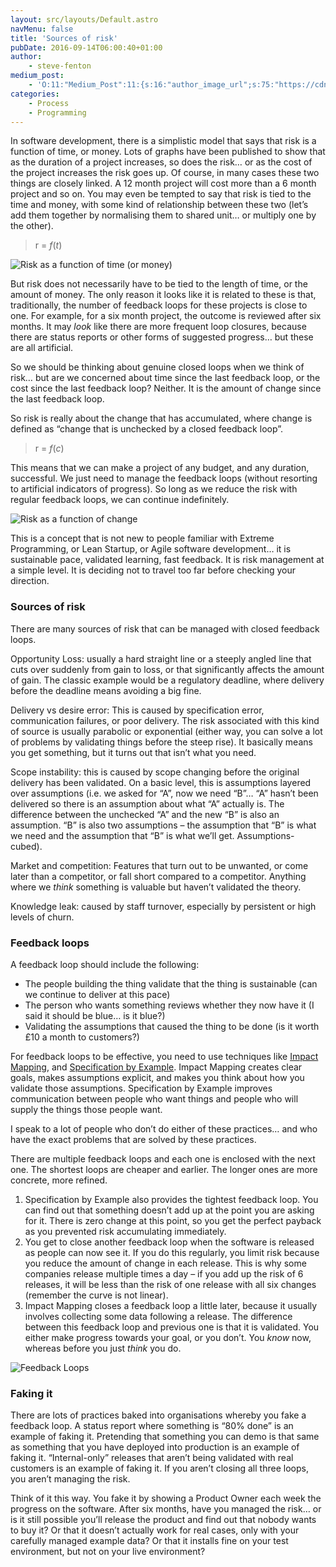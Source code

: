 ```yaml
---
layout: src/layouts/Default.astro
navMenu: false
title: 'Sources of risk'
pubDate: 2016-09-14T06:00:40+01:00
author:
    - steve-fenton
medium_post:
    - 'O:11:"Medium_Post":11:{s:16:"author_image_url";s:75:"https://cdn-images-1.medium.com/fit/c/400/400/1*eXkhfEuF41g5W_xnc_ydLA.jpeg";s:10:"author_url";s:38:"https://medium.com/@steve.fenton.co.uk";s:11:"byline_name";N;s:12:"byline_email";N;s:10:"cross_link";s:3:"yes";s:2:"id";s:12:"ba599421d0e2";s:21:"follower_notification";s:3:"yes";s:7:"license";s:19:"all-rights-reserved";s:14:"publication_id";s:2:"-1";s:6:"status";s:5:"draft";s:3:"url";s:51:"https://medium.com/@steve.fenton.co.uk/ba599421d0e2";}'
categories:
    - Process
    - Programming
---
```


In software development, there is a simplistic model that says that risk is a function of time, or money. Lots of graphs have been published to show that as the duration of a project increases, so does the risk… or as the cost of the project increases the risk goes up. Of course, in many cases these two things are closely linked. A 12 month project will cost more than a 6 month project and so on. You may even be tempted to say that risk is tied to the time and money, with some kind of relationship between these two (let’s add them together by normalising them to shared unit… or multiply one by the other).

> r = *f*(*t*)

![Risk as a function of time (or money)](/img/2016/09/risk-function-time.jpg)

But risk does not necessarily have to be tied to the length of time, or the amount of money. The only reason it looks like it is related to these is that, traditionally, the number of feedback loops for these projects is close to one. For example, for a six month project, the outcome is reviewed after six months. It may *look* like there are more frequent loop closures, because there are status reports or other forms of suggested progress… but these are all artificial.

So we should be thinking about genuine closed loops when we think of risk… but are we concerned about time since the last feedback loop, or the cost since the last feedback loop? Neither. It is the amount of change since the last feedback loop.

So risk is really about the change that has accumulated, where change is defined as “change that is unchecked by a closed feedback loop”.

> r = *f*(*c*)

This means that we can make a project of any budget, and any duration, successful. We just need to manage the feedback loops (without resorting to artificial indicators of progress). So long as we reduce the risk with regular feedback loops, we can continue indefinitely.

![Risk as a function of change](/img/2016/09/risk-function-change.jpg)

This is a concept that is not new to people familiar with Extreme Programming, or Lean Startup, or Agile software development… it is sustainable pace, validated learning, fast feedback. It is risk management at a simple level. It is deciding not to travel too far before checking your direction.

### Sources of risk

There are many sources of risk that can be managed with closed feedback loops.

Opportunity Loss: usually a hard straight line or a steeply angled line that cuts over suddenly from gain to loss, or that significantly affects the amount of gain. The classic example would be a regulatory deadline, where delivery before the deadline means avoiding a big fine.

Delivery vs desire error: This is caused by specification error, communication failures, or poor delivery. The risk associated with this kind of source is usually parabolic or exponential (either way, you can solve a lot of problems by validating things before the steep rise). It basically means you get something, but it turns out that isn’t what you need.

Scope instability: this is caused by scope changing before the original delivery has been validated. On a basic level, this is assumptions layered over assumptions (i.e. we asked for “A”, now we need “B”… “A” hasn’t been delivered so there is an assumption about what “A” actually is. The difference between the unchecked “A” and the new “B” is also an assumption. “B” is also two assumptions – the assumption that “B” is what we need and the assumption that “B” is what we’ll get. Assumptions-cubed).

Market and competition: Features that turn out to be unwanted, or come later than a competitor, or fall short compared to a competitor. Anything where we *think* something is valuable but haven’t validated the theory.

Knowledge leak: caused by staff turnover, especially by persistent or high levels of churn.

### Feedback loops

A feedback loop should include the following:

- The people building the thing validate that the thing is sustainable (can we continue to deliver at this pace)
- The person who wants something reviews whether they now have it (I said it should be blue… is it blue?)
- Validating the assumptions that caused the thing to be done (is it worth £10 a month to customers?)

For feedback loops to be effective, you need to use techniques like [Impact Mapping](https://www.impactmapping.org/), and [Specification by Example](https://www.thoughtworks.com/insights/blog/specification-example). Impact Mapping creates clear goals, makes assumptions explicit, and makes you think about how you validate those assumptions. Specification by Example improves communication between people who want things and people who will supply the things those people want.

I speak to a lot of people who don’t do either of these practices… and who have the exact problems that are solved by these practices.

There are multiple feedback loops and each one is enclosed with the next one. The shortest loops are cheaper and earlier. The longer ones are more concrete, more refined.

1. Specification by Example also provides the tightest feedback loop. You can find out that something doesn’t add up at the point you are asking for it. There is zero change at this point, so you get the perfect payback as you prevented risk accumulating immediately.
2. You get to close another feedback loop when the software is released as people can now see it. If you do this regularly, you limit risk because you reduce the amount of change in each release. This is why some companies release multiple times a day – if you add up the risk of 6 releases, it will be less than the risk of one release with all six changes (remember the curve is not linear).
3. Impact Mapping closes a feedback loop a little later, because it usually involves collecting some data following a release. The difference between this feedback loop and previous one is that it is validated. You either make progress towards your goal, or you don’t. You *know* now, whereas before you just *think* you do.

![Feedback Loops](/img/2016/09/feedback-loops.jpg)

### Faking it

There are lots of practices baked into organisations whereby you fake a feedback loop. A status report where something is “80% done” is an example of faking it. Pretending that something you can demo is that same as something that you have deployed into production is an example of faking it. “Internal-only” releases that aren’t being validated with real customers is an example of faking it. If you aren’t closing all three loops, you aren’t managing the risk.

Think of it this way. You fake it by showing a Product Owner each week the progress on the software. After six months, have you managed the risk… or is it still possible you’ll release the product and find out that nobody wants to buy it? Or that it doesn’t actually work for real cases, only with your carefully managed example data? Or that it installs fine on your test environment, but not on your live environment?